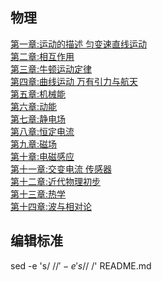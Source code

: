 ## 物理  
[第一章:运动的描述 匀变速直线运动]()  
[第二章:相互作用]()  
[第三章:牛顿运动定律]()  
[第四章:曲线运动 万有引力与航天]()  
[第五章:机械能]()  
[第六章:动能]()  
[第七章:静电场]()  
[第八章:恒定电流]()  
[第九章:磁场]()  
[第十章:电磁感应]()  
[第十一章:交变电流 传感器]()  
[第十二章:近代物理初步]()  
[第十三章:热学]()  
[第十四章:波与相对论](物理/第十四章:波与相对论.md)  
  
## 编辑标准
sed -e  's/  $//' -e 's/$/  /' README.md
